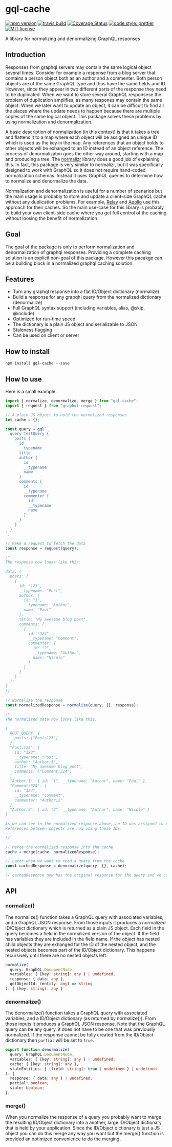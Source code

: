 # gql-cache

[![npm version][version-image]][version-url]
[![travis build][travis-image]][travis-url]
[![Coverage Status][codecov-image]][codecov-url]
[![code style: prettier][prettier-image]][prettier-url]
[![MIT license][license-image]][license-url]

A library for normalizing and denormalizing GraphQL responses

## Introduction

Responses from graphql servers may contain the same logical object several times. Consider for example a response from a blog server that contains a person object both as an author and a commenter. Both person objects are of the same GraphQL type and thus have the same fields and ID. However, since they appear in two different parts of the response they need to be duplicated. When we want to store several GraphQL responsese the problem of duplication amplifies, as many respones may contain the same object. When we later want to update an object, it can be difficult to find all the places where the update needs to happen because there are multiple copies of the same logical object. This package solves these problems by using normalization and denormalization.

A basic description of normalization (in this context) is that it takes a tree and flattens it to a map where each object will be assigned an unique ID which is used as the key in the map. Any references that an object holds to other objects will be exhanged to an ID instead of an object reference. The process of denormalizaton goes the other way around, starting with a map and producing a tree. The [normalizr](https://www.npmjs.com/package/normalizr) library does a good job of explaining this. In fact, this package is very similar to normalizr, but it was specifically designed to work with GraphQL so it does not require hand-coded normalization schemas. Instead it uses GraphQL queries to determine how to normalize and denormalize the data.

Normalization and denormalization is useful for a number of scenarios but the main usage is probably to store and update a client-side GraphQL cache without any duplication problems. For example, [Relay](https://facebook.github.io/relay/) and [Apollo](https://www.apollographql.com/) use this approach for their caches. So the main use-case for this library is probably to build your own client-side cache where you get full control of the caching without loosing the benefit of normalization.

## Goal

The goal of the package is only to perform normalization and denormalization of graphql responses. Providing a complete caching solution is an explicit non-goal of this package. However this pacakge can be a building block in a normalized graphql caching solution.

## Features

- Turn any graphql response into a flat ID/Object dictionary (normalize)
- Build a response for any grapqhl query from the normalized dictionary (denormalize)
- Full GraphQL syntax support (including variables, alias, @skip, @include)
- Optimized for run-time speed
- The dictionary is a plain JS object and serializable to JSON
- Staleness flagging
- Can be used on client or server

## How to install

```
npm install gql-cache --save
```

## How to use

Here is a small example:

```js
import { normalize, denormalize, merge } from "gql-cache";
import { request } from "graphql-request";

// A plain JS object to hold the normalized responses
let cache = {};

const query = gql`
  query TestQuery {
    posts {
      id
      __typename
      title
      author {
        id
        __typename
        name
      }
      comments {
        id
        __typename
        commenter {
          id
          __typename
          name
        }
      }
    }
  }
`;

// Make a request to fetch the data
const response = request(query);

/*
The response now looks like this:

data: {
  posts: [
    {
      id: "123",
      __typename: "Post",
      author: {
        id: "1",
        __typename: "Author",
        name: "Paul"
      },
      title: "My awesome blog post",
      comments: [
        {
          id: "324",
          __typename: "Comment",
          commenter: {
            id: "2",
            __typename: "Author",
            name: "Nicole"
          }
        }
      ]
    }
  ];
}
*/

// Normalize the response
const normalizedResponse = normalize(query, {}, response);

/*
The normalized data now looks like this:

{
  ROOT_QUERY: {
    posts: ["Post;123"]
  },
  "Post;123": {
    id: "123",
    __typename: "Post",
    author: "Author;1",
    title: "My awesome blog post",
    comments: ["Comment;324"]
  },
  "Author;1": { id: "1", __typename: "Author", name: "Paul" },
  "Comment;324": {
    id: "324",
    __typename: "Comment",
    commenter: "Author;2"
  },
  "Author;2": { id: "2", __typename: "Author", name: "Nicole" }
}

As we can see in the normalized response above, an ID was assigned to each object.
References between objects are now using these IDs.

*/

// Merge the normalized response into the cache
cache = merge(cache, normalizedResponse);

// Later when we want to read a query from the cache
const cachedResponse = denormalize(query, {}, cache);

// cachedResponse now has the original response for the query and we can return it without a server request
```

## API

### normalize()

The normalize() function takes a GraphQL query with associated variables, and a GraphQL JSON response. From those inputs it produces a normalized ID/Object dictionary which is returned as a plain JS object. Each field in the query becomes a field in the normalized version of the object. If the field has variables they are included in the field name. If the object has nested child objects they are exhanged for the ID of the nested object, and the nested objects becomes part of the ID/Object dictionary. This happens recursively until there are no nested objects left.

```ts
normalize(
  query: GraphQL.DocumentNode,
  variables: { [key: string]: any } | undefined,
  response: { data: any },
  getObjectId: (entity: any) => string
): { [key: string]: any }
```

### denormalize()

The denormalize() function takes a GraphQL query with associated variables, and a ID/Object dictionary (as returned by normalize()). From those inputs it produces a GraphQL JSON response. Note that the GraphQL query can be any query, it does not have to be one that was previously normalized. If the response cannot be fully created from the ID/Object dictionary then `partial` will be set to `true`.

```ts
export function denormalize(
  query: GraphQL.DocumentNode,
  variables: { [key: string]: any } | undefined,
  cache: { [key: string]: any },
  staleEntities: { [field: string]: true | undefined } | undefined
): {
  response: { data: any } | undefined;
  partial: boolean;
  stale: boolean;
};
```

### merge()

When you normalize the response of a query you probably want to merge the resulting ID/Object dictionary into a another, large ID/Object dictionary that is held by your application. Since the ID/Object dictionary is just a JS object you can do this merge any way you want but the merge() function is provided an optimized convenience to do the merging.

[version-image]: https://img.shields.io/npm/v/gql-cache.svg?style=flat
[version-url]: https://www.npmjs.com/package/gql-cache
[travis-image]: https://travis-ci.com/dividab/gql-cache.svg?branch=master&style=flat
[travis-url]: https://travis-ci.com/dividab/gql-cache
[codecov-image]: https://codecov.io/gh/dividab/gql-cache/branch/master/graph/badge.svg
[codecov-url]: https://codecov.io/gh/dividab/gql-cache
[license-image]: https://img.shields.io/github/license/dividab/gql-cache.svg?style=flat
[license-url]: https://opensource.org/licenses/MIT
[prettier-image]: https://img.shields.io/badge/code_style-prettier-ff69b4.svg?style=flat
[prettier-url]: https://github.com/prettier/prettier
